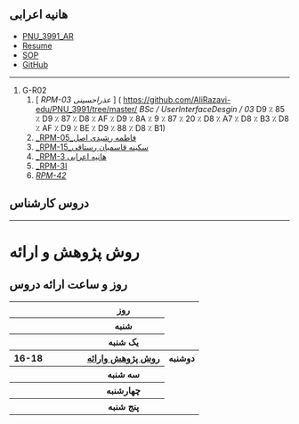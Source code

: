 ## هانیه اعرابی
- [PNU_3991_AR](https://github.com/haniiiarabi/PNU-3991-AR)
- [Resume](https://haniiiarabi.github.io/) 
- [SOP](https://.github.io/SOP/)
- [GitHub](https://github.com/haniiiarabi/)
-----------------

1. G-R02
    1. [ _RPM-03 عذراحسینی_ ] ( https://github.com/AliRazavi-edu/PNU_3991/tree/master/ _BSc / UserInterfaceDesgin / 03_ D9 ٪ 85 ٪ D9 ٪ 87 ٪ D8 ٪ AF ٪ D9 ٪ 8A ٪ 9 ٪ 87 ٪ 20 ٪ D8 ٪ A7 ٪ D8 ٪ B3 ٪ D8 ٪ AF ٪ D9 ٪ BE ٪ D9 ٪ 88 ٪ D8 ٪ B1)         
    1. [_RPM-05_فاطمه  رشیدی اصل](https://github.com/AliRazavi-edu/PNU_3991/tree/master/_BSc/UserInterfaceDesgin/05_%D9%85%D8%B9%D8%B5%D9%88%D9%85%D9%87%20%D8%A8%D8%A7%D8%A8%D8%A7%20%D8%A8%D8%A7%D9%82%D8%B1%D9%8A)    
    1. [_RPM-15_سکینه قاسمیان رستاقی](https://github.com/AliRazavi-edu/PNU_3991/tree/master/_BSc/UserInterfaceDesgin/15_%D9%85%D8%B9%D8%B5%D9%88%D9%85%D9%87%20%D8%B1%D8%B6%D8%A7%D9%8A%D9%8A)    
    1. [_RPM-3 هانیه اعرابی ](https://github.com/AliRazavi-edu/PNU_3991/tree/master/_BSc/UserInterfaceDesgin/34_%D8%B5%D8%A8%D8%A7%20%D9%85%D8%B5%D9%81%D8%A7)    
    1. [_RPM-3ا](https://github.com/AliRazavi-edu/PNU_3991/tree/master/_BSc/UserInterfaceDesgin/35_%D9%81%D8%A7%D8%B7%D9%85%D9%87%20%D9%85%D8%B8%D9%81%D8%B1%D9%8A)    
    1. [_RPM-42_](https://github.com/AliRazavi-edu/PNU_3991/tree/master/_BSc/UserInterfaceDesgin/42_%D9%81%D8%A7%D8%B7%D9%85%D9%87%20%D9%87%D8%A7%D8%B4%D9%85%20%D8%B2%D8%A7%D8%AF%D9%87)    


## دروس کارشناس
-------------
# </s> </s> روش  پژوهش و ارائه
## روز و ساعت ارائه دروس

<table style="width:100%">
  <tr>
    <th ></th>
    <th ></th>
    <th ></th>
    <th></th>
    <th></th>
    <th>روز</th>
  </tr>
  <tr>
    <th ></th>
    <th ></th>
    <th ></th>
    <th></th>
    <th></th>
    <th>شنبه</th>
  </tr>
   <tr>
    <th ></th>
    <th ></th>  
    <th></th>
    <th ></th>
    <th></th>
    <th>یک شنبه</th>
  </tr>
   <tr>
     <th >16-18</th>
     <th ></th>
     <th></th>
     <th></th>
     <th></th>
   <th><a href="github.com/AliRazavi-edu/PNU-3991/tree/master/-BSc/UserInterfaceDesgin"> روش پژوهش وارائه  
    <th>دوشنبه</th>
  </tr>
   <tr>
    <th ></th>
    <th ></th>
    <th></th>
    <th></th> 
    <th></th>
    <th>سه شنبه</th>
  </tr>
   <tr>
    <th ></th>
    <th ></th>
    <th></th>
    <th></th>
     <th ></th>
    <th>چهارشنبه</th>
  </tr>
   <tr>
   <th ></th>
    <th ></th>
     <th ></th>
     <th ></th>
     <th><a></a></th>
    <th>پنج شنبه</th>
  </tr>
</table>

    
